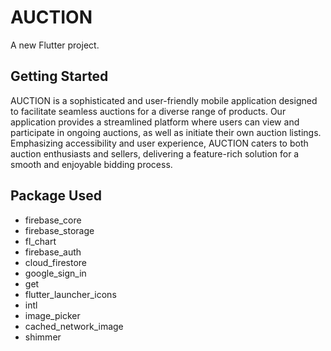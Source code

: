 # AUCTION

A new Flutter project.

## Getting Started

AUCTION is a sophisticated and user-friendly mobile application designed to facilitate seamless auctions for a diverse range of products. Our application provides a streamlined platform where users can view and participate in ongoing auctions, as well as initiate their own auction listings. Emphasizing accessibility and user experience, AUCTION caters to both auction enthusiasts and sellers, delivering a feature-rich solution for a smooth and enjoyable bidding process.

## Package Used
* firebase_core
* firebase_storage
* fl_chart
* firebase_auth
* cloud_firestore
* google_sign_in
* get
* flutter_launcher_icons
* intl
* image_picker
* cached_network_image
* shimmer


